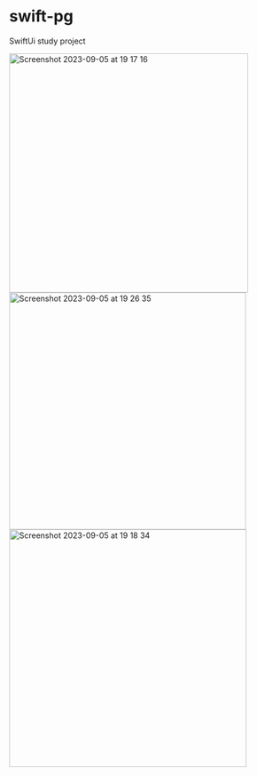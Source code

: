 # swift-pg
SwiftUi study project

<img width="431" alt="Screenshot 2023-09-05 at 19 17 16" src="https://github.com/a-chernyshova/swift-pg/assets/20472372/247c3f50-22b4-4234-9650-61aa01153a99">
<img width="427" alt="Screenshot 2023-09-05 at 19 26 35" src="https://github.com/a-chernyshova/swift-pg/assets/20472372/a8082c72-7f34-4330-ae55-d0aefb39787b">
<img width="428" alt="Screenshot 2023-09-05 at 19 18 34" src="https://github.com/a-chernyshova/swift-pg/assets/20472372/0f1475fd-e2a2-4b62-8d76-8d865e5441cd">
